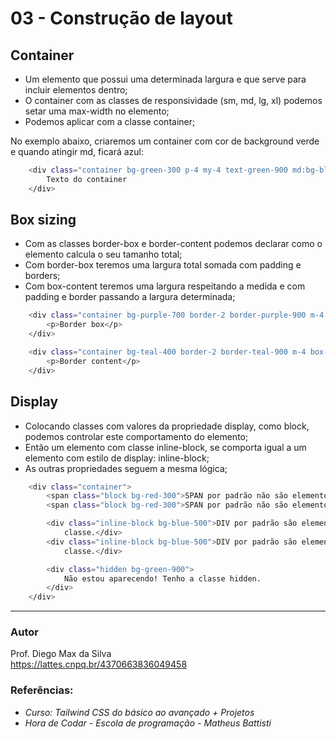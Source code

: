 # 03 - Construção de layout

## Container
* Um elemento que possui uma determinada largura e que serve para incluir elementos dentro;
* O container com as classes de responsividade (sm, md, lg, xl) podemos setar uma max-width no elemento;
* Podemos aplicar com a classe container;

No exemplo abaixo, criaremos um container com cor de background verde e quando atingir md, ficará azul:

```bash
    <div class="container bg-green-300 p-4 my-4 text-green-900 md:bg-blue-300 md:text-blue-900">
        Texto do container
    </div>
```

## Box sizing

* Com as classes border-box e border-content podemos declarar como o elemento calcula o seu tamanho total;
* Com border-box teremos uma largura total somada com padding e borders;
* Com box-content teremos uma largura respeitando a medida e com padding e border passando a largura determinada;

```bash
    <div class="container bg-purple-700 border-2 border-purple-900 m-4 border-box p-10">
        <p>Border box</p>
    </div>

    <div class="container bg-teal-400 border-2 border-teal-900 m-4 box-content p-10">
        <p>Border content</p>
    </div>
```

## Display
* Colocando classes com valores da propriedade display, como block, podemos controlar este comportamento do elemento;
* Então um elemento com classe inline-block, se comporta igual a um elemento com estilo de display: inline-block;
* As outras propriedades seguem a mesma lógica;

```bash
    <div class="container">
        <span class="block bg-red-300">SPAN por padrão não são elementos de bloco. Se tornaram pela classe.</span>
        <span class="block bg-red-300">SPAN por padrão não são elementos de bloco. Se tornaram pela classe.</span>

        <div class="inline-block bg-blue-500">DIV por padrão são elementos de bloco. Se tornaram inline-block pela
            classe.</div>
        <div class="inline-block bg-blue-500">DIV por padrão são elementos de bloco. Se tornaram inline-block pela
            classe.</div>

        <div class="hidden bg-green-900">
            Não estou aparecendo! Tenho a classe hidden.
        </div>
    </div>
```

<hr>

### Autor
Prof. Diego Max da Silva<br>
https://lattes.cnpq.br/4370663836049458

### Referências:
* _Curso: Tailwind CSS do básico ao avançado + Projetos_
* _Hora de Codar - Escola de programação - Matheus Battisti_